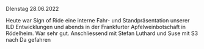DIenstag 28.06.2022

Heute war Sign of Ride eine interne Fahr- und Standpräsentation unserer ILD Entwicklungen und abends in der Frankfurter Apfelweinbotschaft in Rödelheim. War sehr gut. Anschliessend mit Stefan Luthard und Suse mit S3 nach  Da gefahren